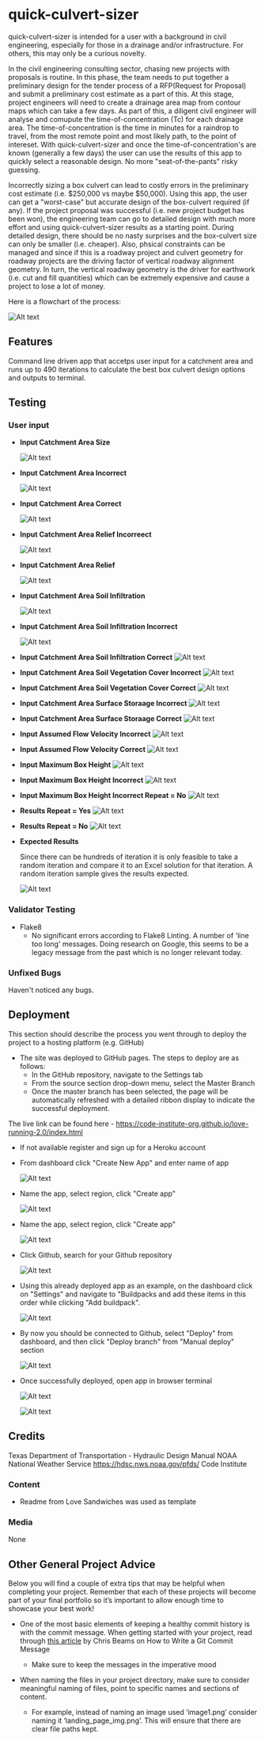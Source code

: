 # quick-culvert-sizer

quick-culvert-sizer is intended for a user with a background in civil engineering, especially for those in a drainage and/or infrastructure. For others, this may only be a curious novelty.

In the civil engineering consulting sector, chasing new projects with proposals is routine. In this phase, the team needs to put together a preliminary design for the tender process of a RFP(Request for Proposal) and submit a preliminary cost estimate as a part of this. At this stage, project engineers will need to create a drainage area map from contour maps which can take a few days. As part of this, a diligent civil engineer will analyse and comupute the time-of-concentration (Tc) for each drainage area. The time-of-concentration is the time in minutes for a raindrop to travel, from the most remote point and most likely path, to the point of intereset. With quick-culvert-sizer and once the time-of-concentration's are known (generally a few days) the user can use the results of this app to quickly select a reasonable design. No more "seat-of-the-pants" risky guessing. 

Incorrectly sizing a box culvert can lead to costly errors in the preliminary cost estimate (i.e. $250,000 vs maybe $50,000). Using this app, the user can get a "worst-case" but accurate design of the box-culvert required (if any). If the project proposal was successful (i.e. new project budget has been won), the engineering team can go to detailed design with much more effort and using quick-culvert-sizer results as a starting point. During detailed design, there should be no nasty surprises and the box-culvert size can only be smaller (i.e. cheaper). Also, phsical constraints can be managed and since if this is a roadway project and culvert geometry for roadway projects are the driving factor of vertical roadway alignment geometry. In turn, the vertical roadway geometry is the driver for earthwork (i.e. cut and fill quantities) which can be extremely expensive and cause a project to lose a lot of money.

Here is a flowchart of the process:

![Alt text](/images/flowhart.png)



## Features 

Command line driven app that accetps user input for a catchment area and runs up to 490 iterations to calculate the best box culvert design options and outputs to terminal.

## Testing 

### User input
  - __Input Catchment Area Size__

      ![Alt text](/images/input_catchment_area.png)

  - __Input Catchment Area Incorrect__

      ![Alt text](/images/input_catchment_area_incorrect.png)

  - __Input Catchment Area Correct__

      ![Alt text](/images/input_catchment_area_correct.png)

  - __Input Catchment Area Relief Incorreect__

      ![Alt text](/images/input_catchment_area_relief_incorrect.png)

  - __Input Catchment Area Relief__

      ![Alt text](/images/input_catchment_area_relief.png)

  - __Input Catchment Area Soil Infiltration__

      ![Alt text](/images/input_catchment_area_soil_infiltration.png)

  - __Input Catchment Area Soil Infiltration Incorrect__

      ![Alt text](/images/input_catchment_area_soil_infiltration_incorrect.png)

  - __Input Catchment Area Soil Infiltration Correct__
      ![Alt text](/images/input_catchment_area_soil_infiltration_correct.png)

  - __Input Catchment Area Soil Vegetation Cover Incorrect__
      ![Alt text](/images/input_catchment_area_vegetation_incorrect.png)

  - __Input Catchment Area Soil Vegetation Cover Correct__
      ![Alt text](/images/input_catchment_area_vegetation_correct.png)

  - __Input Catchment Area Surface Storaage Incorrect__
      ![Alt text](/images/input_catchment_area_surface_storage_incorrect.png)

  - __Input Catchment Area Surface Storaage Correct__
      ![Alt text](/images/input_catchment_area_surface_storage_correct.png)

  - __Input Assumed Flow Velocity Incorrect__
      ![Alt text](/images/input_assumed_flow_velocity_incorrect.png)

  - __Input Assumed Flow Velocity Correct__
      ![Alt text](/images/input_assumed_flow_velocity_correct.png)

  - __Input Maximum Box Height__
      ![Alt text](/images/input_max_box_height.png)


  - __Input Maximum Box Height Incorrect__
      ![Alt text](/images/input_max_box_height_incorrect.png)

  - __Input Maximum Box Height Incorrect Repeat = No__
      ![Alt text](/images/input_max_box_height_correct_repeat_no.png)

  - __Results Repeat = Yes__
      ![Alt text](/images/repeat_app_yes.png)

  - __Results Repeat = No__
      ![Alt text](/images/repeat_app_no.png)

  - __Expected Results__

      Since there can be hundreds of iteration it is only feasible to take a random iteration
      and compare it to an Excel solution for that iteration. A random iteration sample gives
      the results expected.

      ![Alt text](/images/_expected_results.png)


### Validator Testing 

- Flake8
  - No significant errors according to Flake8 Linting. A number of 'line too long' messages. Doing research on Google, this seems to be a legacy message from the past which is no longer relevant today.


### Unfixed Bugs

Haven't noticed any bugs.

## Deployment

This section should describe the process you went through to deploy the project to a hosting platform (e.g. GitHub) 

- The site was deployed to GitHub pages. The steps to deploy are as follows: 
  - In the GitHub repository, navigate to the Settings tab 
  - From the source section drop-down menu, select the Master Branch
  - Once the master branch has been selected, the page will be automatically refreshed with a detailed ribbon display to indicate the successful deployment. 

The live link can be found here - https://code-institute-org.github.io/love-running-2.0/index.html

- If not available register and sign up for a Heroku account
- From dashboard click "Create New App" and enter name of app

    ![Alt text](/images/Heroko_dashboard_create_new_app.png)

- Name the app, select region, click "Create app"

    ![Alt text](/images/Heroko_create_app.png)

- Name the app, select region, click "Create app"

    ![Alt text](/images/Heroko_connect_app_to_github_repository.png)

- Click Github, search for your Github repository

    ![Alt text](/images/Heroko_connect_app_to_github_repository.png)

- Using this already deployed app as an example, on the dashboard click on "Settings" and navigate  to "Buildpacks and add these items in this order while clicking "Add buildpack".

    ![Alt text](/images/Heroko_settings_buildpacks.png)

- By now you should be connected to Github, select "Deploy" from dashboard, and then click "Deploy branch" from "Manual deploy" section

    ![Alt text](/images/Heroko_deploy_app.png)

- Once successfully deployed, open app in browser terminal

    ![Alt text](/images/Heroku_once_deployed_open_app.png)

    ![Alt text](/images/Heroku_running_app.png)


## Credits 

Texas Department of Transportation - Hydraulic Design Manual
NOAA National Weather Service https://hdsc.nws.noaa.gov/pfds/
Code Institute

### Content 

- Readme from Love Sandwiches was used as template

### Media

None 

## Other General Project Advice

Below you will find a couple of extra tips that may be helpful when completing your project. Remember that each of these projects will become part of your final portfolio so it’s important to allow enough time to showcase your best work! 

- One of the most basic elements of keeping a healthy commit history is with the commit message. When getting started with your project, read through [this article](https://chris.beams.io/posts/git-commit/) by Chris Beams on How to Write  a Git Commit Message 
  - Make sure to keep the messages in the imperative mood 

- When naming the files in your project directory, make sure to consider meaningful naming of files, point to specific names and sections of content.
  - For example, instead of naming an image used ‘image1.png’ consider naming it ‘landing_page_img.png’. This will ensure that there are clear file paths kept. 





